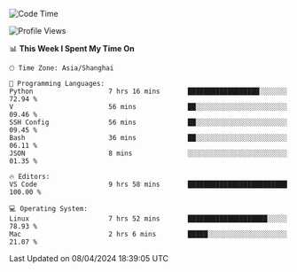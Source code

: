 <!--START_SECTION:waka-->
![Code Time](http://img.shields.io/badge/Code%20Time-388%20hrs%2045%20mins-blue)

![Profile Views](http://img.shields.io/badge/Profile%20Views-2-blue)

📊 **This Week I Spent My Time On** 

```text
🕑︎ Time Zone: Asia/Shanghai

💬 Programming Languages: 
Python                   7 hrs 16 mins       ██████████████████░░░░░░░   72.94 % 
V                        56 mins             ██░░░░░░░░░░░░░░░░░░░░░░░   09.46 % 
SSH Config               56 mins             ██░░░░░░░░░░░░░░░░░░░░░░░   09.45 % 
Bash                     36 mins             ██░░░░░░░░░░░░░░░░░░░░░░░   06.11 % 
JSON                     8 mins              ░░░░░░░░░░░░░░░░░░░░░░░░░   01.35 % 

🔥 Editors: 
VS Code                  9 hrs 58 mins       █████████████████████████   100.00 % 

💻 Operating System: 
Linux                    7 hrs 52 mins       ████████████████████░░░░░   78.93 % 
Mac                      2 hrs 6 mins        █████░░░░░░░░░░░░░░░░░░░░   21.07 % 
```


 Last Updated on 08/04/2024 18:39:05 UTC
<!--END_SECTION:waka-->

